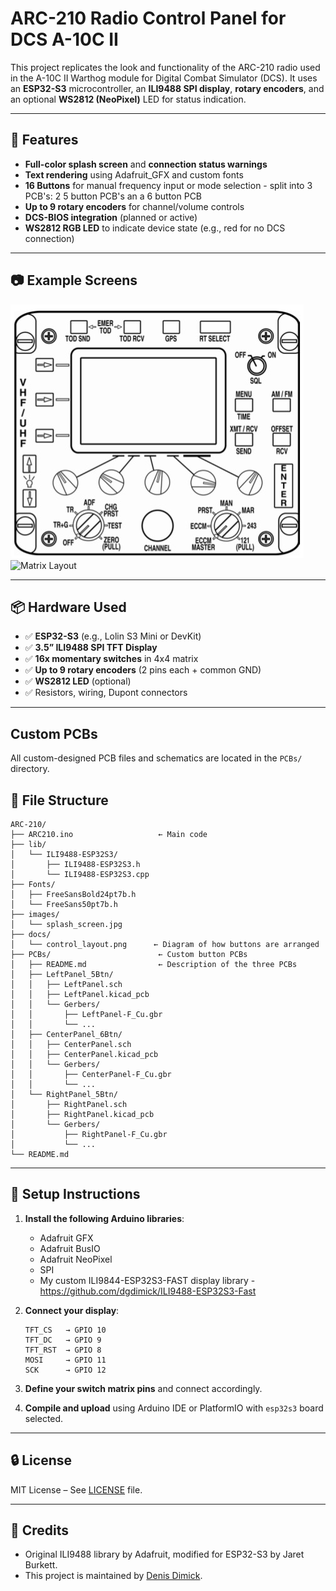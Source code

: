 # ARC-210 Radio Control Panel for DCS A-10C II

This project replicates the look and functionality of the ARC-210 radio used in the A-10C II Warthog module for Digital Combat Simulator (DCS). It uses an **ESP32-S3** microcontroller, an **ILI9488 SPI display**, **rotary encoders**, and an optional **WS2812 (NeoPixel)** LED for status indication.

---

## 🧹 Features

* **Full-color splash screen** and **connection status warnings**
* **Text rendering** using Adafruit\_GFX and custom fonts
* **16 Buttons** for manual frequency input or mode selection - split into 3 PCB's: 2 5 button PCB's an a 6 button PCB
* **Up to 9 rotary encoders** for channel/volume controls
* **DCS-BIOS integration** (planned or active)
* **WS2812 RGB LED** to indicate device state (e.g., red for no DCS connection)

---

## 📷 Example Screens

![Splash Screen](images/splash_screen.jpg)
![Matrix Layout](docs/button_matrix_layout.png)

---

## 📦 Hardware Used

* ✅ **ESP32-S3** (e.g., Lolin S3 Mini or DevKit)
* ✅ **3.5” ILI9488 SPI TFT Display**
* ✅ **16x momentary switches** in 4x4 matrix
* ✅ **Up to 9 rotary encoders** (2 pins each + common GND)
* ✅ **WS2812 LED** (optional)
* ✅ Resistors, wiring, Dupont connectors

---
## Custom PCBs

All custom-designed PCB files and schematics are located in the `PCBs/` directory.


## 📁 File Structure

```
ARC-210/
├── ARC210.ino                   ← Main code
├── lib/
│   └── ILI9488-ESP32S3/
│       ├── ILI9488-ESP32S3.h
│       └── ILI9488-ESP32S3.cpp
├── Fonts/
│   ├── FreeSansBold24pt7b.h
│   └── FreeSans50pt7b.h
├── images/
│   └── splash_screen.jpg
├── docs/
│   └── control_layout.png      ← Diagram of how buttons are arranged
├── PCBs/                        ← Custom button PCBs
│   ├── README.md                ← Description of the three PCBs
│   ├── LeftPanel_5Btn/
│   │   ├── LeftPanel.sch
│   │   ├── LeftPanel.kicad_pcb
│   │   └── Gerbers/
│   │       ├── LeftPanel-F_Cu.gbr
│   │       └── ...
│   ├── CenterPanel_6Btn/
│   │   ├── CenterPanel.sch
│   │   ├── CenterPanel.kicad_pcb
│   │   └── Gerbers/
│   │       ├── CenterPanel-F_Cu.gbr
│   │       └── ...
│   └── RightPanel_5Btn/
│       ├── RightPanel.sch
│       ├── RightPanel.kicad_pcb
│       └── Gerbers/
│           ├── RightPanel-F_Cu.gbr
│           └── ...
└── README.md

```

---

## 🔧 Setup Instructions

1. **Install the following Arduino libraries**:

   * Adafruit GFX
   * Adafruit BusIO
   * Adafruit NeoPixel
   * SPI
   * My custom ILI9844-ESP32S3-FAST display library - https://github.com/dgdimick/ILI9488-ESP32S3-Fast

2. **Connect your display**:

   ```
   TFT_CS   → GPIO 10
   TFT_DC   → GPIO 9
   TFT_RST  → GPIO 8
   MOSI     → GPIO 11
   SCK      → GPIO 12
   ```

3. **Define your switch matrix pins** and connect accordingly.

4. **Compile and upload** using Arduino IDE or PlatformIO with `esp32s3` board selected.

---

## 🔒 License

MIT License – See [LICENSE](LICENSE) file.

---

## 🙏 Credits

* Original ILI9488 library by Adafruit, modified for ESP32-S3 by Jaret Burkett.
* This project is maintained by [Denis Dimick](mailto:dgdimick@gmail.com).
